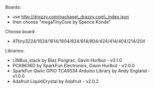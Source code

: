 Boards:
  - use http://drazzy.com/package\_drazzy.com\_index.json
  - then choose "megaTinyCore by Spence Konde"

Choose board:
  - ATtiny3224/1624/1614/1604/824/814/804/424/414/404/214/204

Libraries:
  - LINBus\_stack by Blaz Pongrac, Gavin Hurlbut - v3.1.0
  - PCA9636D by SparkFun Electronics, Gavin Hurlbut - v2.0.0
  - SparkFun Qwiic GPIO TCA9534 Arduino Library by Andy England - v1.0.0
  - Adafruit LiquidCrystal by Adafruit - v2.0.2
